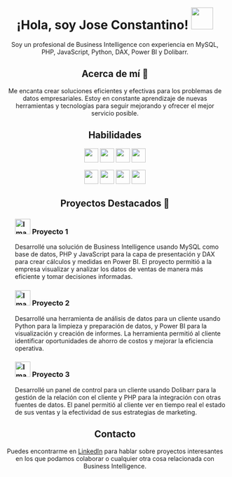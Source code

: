 <!-- Saludo -->
<h1 align="center">
  ¡Hola, soy Jose Constantino! <img src="https://media.giphy.com/media/5HyXGsoFzXWPKFx07j/giphy.gif" width="50px">
</h1>

<p align="center">Soy un profesional de Business Intelligence con experiencia en MySQL, PHP, JavaScript, Python, DAX, Power BI y Dolibarr.</p>

<h2 align="center">Acerca de mí 🎯</h2>
<p align="center">Me encanta crear soluciones eficientes y efectivas para los problemas de datos empresariales. Estoy en constante aprendizaje de nuevas herramientas y tecnologías para seguir mejorando y ofrecer el mejor servicio posible.</p>

<!-- Habilidades -->
<h2 align="center">Habilidades</h2>
<p align="center">
  <img height="32" src="https://img.shields.io/badge/Business%20Intelligence%20-%23F37626.svg?&style=for-the-badge&logo=BusinessIntelligence&logoColor=white"/>
  <img height="32" src="https://img.shields.io/badge/MySQL-%2300f.svg?&style=for-the-badge&logo=mysql&logoColor=white"/>
  <img height="32" src="https://img.shields.io/badge/PHP-%23777BB4.svg?&style=for-the-badge&logo=php&logoColor=white"/>
  <img height="32" src="https://img.shields.io/badge/JavaScript-%23323330.svg?&style=for-the-badge&logo=javascript&logoColor=%23F7DF1E"/>
</p>
<p align="center">
  <img height="32" src="https://img.shields.io/badge/Python-%2314354C.svg?&style=for-the-badge&logo=python&logoColor=white"/>
  <img height="32" src="https://img.shields.io/badge/DAX-%230076D6.svg?&style=for-the-badge&logo=DAX&logoColor=white"/>
  <img height="32" src="https://img.shields.io/badge/Power%20BI-%23F2C811.svg?&style=for-the-badge&logo=PowerBI&logoColor=white"/>
  <img height="32" src="https://img.shields.io/badge/Dolibarr-%238B8B8B.svg?&style=for-the-badge&logo=Dolibarr&logoColor=white"/>
</p>
<h2 align="center">Proyectos Destacados 🚀</h2>
<ul>
  <h3><img src="https://media.giphy.com/media/IzLejEn5juzsLN4AqX/giphy.gif" alt="Imagen Proyecto 1" width="35" height="35">
  Proyecto 1</h3>
  <p>Desarrollé una solución de Business Intelligence usando MySQL como base de datos, PHP y JavaScript para la capa de presentación y DAX para crear cálculos y medidas en Power BI. El proyecto permitió a la empresa visualizar y analizar los datos de ventas de manera más eficiente y tomar decisiones informadas.</p>

  <h3><img src="https://media.giphy.com/media/IzLejEn5juzsLN4AqX/giphy.gif" alt="Imagen Proyecto 1" width="35" height="35">
  Proyecto 2</h3>
  <p>Desarrollé una herramienta de análisis de datos para un cliente usando Python para la limpieza y preparación de datos, y Power BI para la visualización y creación de informes. La herramienta permitió al cliente identificar oportunidades de ahorro de costos y mejorar la eficiencia operativa.</p>
  <h3><img src="https://media.giphy.com/media/IzLejEn5juzsLN4AqX/giphy.gif" alt="Imagen Proyecto 1" width="35" height="35">
  Proyecto 3</h3>
  <p>Desarrollé un panel de control para un cliente usando Dolibarr para la gestión de la relación con el cliente y PHP para la integración con otras fuentes de datos. El panel permitió al cliente ver en tiempo real el estado de sus ventas y la efectividad de sus estrategias de marketing.</p>
</ul>
<h2 align="center">Contacto</h2>
<p align="center">Puedes encontrarme en <a href="Enlace a tu perfil de LinkedIn">LinkedIn</a> para hablar sobre proyectos interesantes en los que podamos colaborar o cualquier otra cosa relacionada con Business Intelligence.</p>
